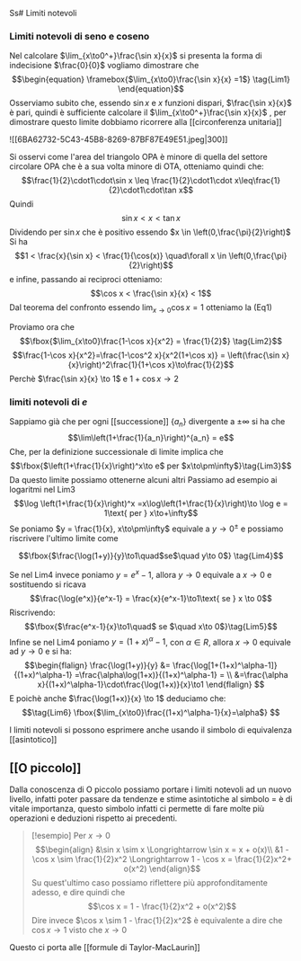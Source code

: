 Ss# Limiti notevoli
### Limiti notevoli di seno e coseno
Nel calcolare $\lim_{x\to0^+}\frac{\sin x}{x}$ si presenta la forma di indecisione $\frac{0}{0}$ vogliamo dimostrare che
$$\begin{equation}
\framebox{$\lim_{x\to0}\frac{\sin x}{x} =1$} \tag{Lim1}
\end{equation}$$
Osserviamo subito che, essendo $\sin x$ e $x$ funzioni dispari, $\frac{\sin x}{x}$ è pari, quindi è sufficiente calcolare il $\lim_{x\to0^+}\frac{\sin x}{x}$ , per dimostrare questo limite dobbiamo ricorrere alla [[circonferenza unitaria]]

![[6BA62732-5C43-45B8-8269-87BF87E49E51.jpeg|300]]

Si osservi come l'area del triangolo OPA è minore di quella del settore circolare OPA che è a sua volta minore di OTA, otteniamo quindi che: 
$$\frac{1}{2}\cdot1\cdot\sin x \leq \frac{1}{2}\cdot1\cdot x\leq\frac{1}{2}\cdot1\cdot\tan x$$
Quindi 
$$\sin x < x <\tan x$$
Dividendo per $\sin x$ che è positivo essendo $x \in \left(0,\frac{\pi}{2}\right)$ Si ha
$$1 < \frac{x}{\sin x} < \frac{1}{\cos(x)} \quad\forall x \in \left(0,\frac{\pi}{2}\right)$$
e infine, passando ai reciproci otteniamo:
$$\cos x < \frac{\sin x}{x} < 1$$
Dal teorema del confronto essendo $\lim_{x\to0}\cos x = 1$ otteniamo la $\text{(Eq1)}$

Proviamo ora che
	$$\fbox{$\lim_{x\to0}\frac{1-\cos x}{x^2} = \frac{1}{2}$} \tag{Lim2}$$
$$\frac{1-\cos x}{x^2}=\frac{1-\cos^2 x}{x^2(1+\cos x)} = \left(\frac{\sin x}{x}\right)^2\frac{1}{1+\cos x}\to\frac{1}{2}$$
Perchè $\frac{\sin x}{x} \to 1$ e $1 + \cos x \to 2$

### limiti notevoli di $e$
Sappiamo già che per ogni [[successione]] $\{a_n\}$ divergente a $\pm\infty$ si ha che
$$\lim\left(1+\frac{1}{a_n}\right)^{a_n} = e$$
Che, per la definizione successionale di limite implica che
$$\fbox{$\left(1+\frac{1}{x}\right)^x\to e$ per $x\to\pm\infty$}\tag{Lim3}$$
Da questo limite possiamo ottenerne alcuni altri
Passiamo ad esempio ai logaritmi nel $\text{Lim3}$
$$\log \left(1+\frac{1}{x}\right)^x =x\log\left(1+\frac{1}{x}\right)\to \log e = 1\text{  per  } x\to+\infty$$
Se poniamo $y = \frac{1}{x}, x\to\pm\infty$ equivale a $y \to 0^\pm$ e possiamo riscrivere l'ultimo limite come

$$\fbox{$\frac{\log(1+y)}{y}\to1\quad$se$\quad y\to 0$} \tag{Lim4}$$

Se nel $\text{Lim4}$ invece poniamo $y = e^x-1$, allora $y\to0$ equivale a $x \to 0$ e sostituendo si ricava
$$\frac{\log(e^x)}{e^x-1} = \frac{x}{e^x-1}\to1\text{  se  } x \to 0$$
Riscrivendo:
$$\fbox{$\frac{e^x-1}{x}\to1\quad$ se $\quad x\to 0$}\tag{Lim5}$$
Infine se nel $\text{Lim4}$ poniamo $y = (1+x)^\alpha-1$, con $\alpha \in R$, allora $x \to 0$ equivale ad $y \to 0$ e si ha:
$$\begin{flalign}
\frac{\log(1+y)}{y} &= \frac{\log[1+(1+x)^\alpha-1]}{(1+x)^\alpha-1} =\frac{\alpha\log(1+x)}{(1+x)^\alpha-1} = \\
&=\frac{\alpha x}{(1+x)^\alpha-1}\cdot\frac{\log(1+x)}{x}\to1
\end{flalign}
$$
E poichè anche $\frac{\log(1+x)}{x} \to 1$ deduciamo che:
$$\tag{Lim6} \fbox{$\lim_{x\to0}\frac{(1+x)^\alpha-1}{x}=\alpha$} $$

I limiti notevoli si possono esprimere anche usando il simbolo di equivalenza [[asintotico]]


## [[O piccolo]]
Dalla conoscenza di O piccolo possiamo portare i limiti notevoli ad un nuovo livello, infatti poter passare da tendenze e stime asintotiche al simbolo $=$ è di vitale importanza, questo simbolo infatti ci permette di fare molte più operazioni e deduzioni rispetto ai precedenti.

>[!esempio]
>Per $x \to 0$
>$$\begin{align}
>&\sin x \sim x \Longrightarrow \sin x = x + o(x)\\
>&1 - \cos x \sim \frac{1}{2}x^2 \Longrightarrow 1 - \cos x = \frac{1}{2}x^2+ o(x^2)
>\end{align}$$
Su quest'ultimo caso possiamo riflettere più approfonditamente adesso, e dire quindi che
$$\cos x = 1 - \frac{1}{2}x^2 + o(x^2)$$
Dire invece $\cos x \sim 1 - \frac{1}{2}x^2$ è equivalente a dire che $\cos x \to 1$ visto che $x \to 0$


Questo ci porta alle [[formule di Taylor-MacLaurin]]
